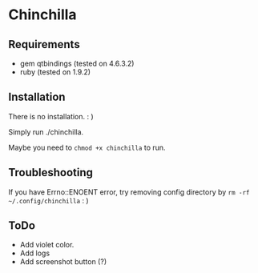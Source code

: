 Chinchilla
============

Requirements
------------
+ gem qtbindings (tested on 4.6.3.2)
+ ruby (tested on 1.9.2)

Installation
------------
There is no installation. : ) 

Simply run ./chinchilla.

Maybe you need to `chmod +x chinchilla` to run.

Troubleshooting
------------
If you have Errno::ENOENT error, try removing config directory by `rm -rf ~/.config/chinchilla` : )

ToDo
------------
+ Add violet color.
+ Add logs
+ Add screenshot button (?)

